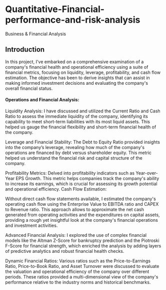 # Quantitative-Financial-performance-and-risk-analysis
Business &amp; Financial Analysis

## Introduction

In this project, I've embarked on a comprehensive examination of a company's financial health and operational efficiency using a suite of financial metrics, focusing on liquidity, leverage, profitability, and cash flow estimation. The objective has been to derive insights that can assist in making informed investment decisions and evaluating the company's overall financial status.

#### Operations and Financial Analysis:

Liquidity Analysis:
I have discussed and utilized the Current Ratio and Cash Ratio to assess the immediate liquidity of the company, identifying its capability to meet short-term liabilities with its most liquid assets. This helped us gauge the financial flexibility and short-term financial health of the company.

Leverage and Financial Stability:
The Debt to Equity Ratio provided insights into the company’s leverage, revealing how much of the company's operations are financed by debt versus shareholder equity. This metric helped us understand the financial risk and capital structure of the company.

Profitability Metrics:
Delved into profitability indicators such as Year-over-Year EPS Growth. This metric helps companies track the company's ability to increase its earnings, which is crucial for assessing its growth potential and operational efficiency.
Cash Flow Estimation:

Without direct cash flow statements available, I estimated the company's operating cash flow using the Enterprise Value to EBITDA ratio and CAPEX to Revenue ratio. This approach allows to approximate the net cash generated from operating activities and the expenditures on capital assets, providing a rough yet insightful look at the company's financial operations and investment activities.

Advanced Financial Analysis:
I explored the use of complex financial models like the Altman Z-Score for bankruptcy prediction and the Piotroski F-Score for financial strength, which enriched the analysis by adding layers of predictive analytics and robust financial health checks.

Dynamic Financial Ratios:
Various ratios such as the Price-to-Earnings Ratio, Price-to-Book Ratio, and Asset Turnover were discussed to evaluate the valuation and operational efficiency of the company over different periods. These ratios provided a multi-dimensional view of the company's performance relative to the industry norms and historical benchmarks.
